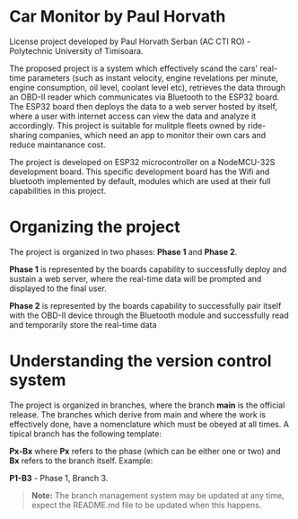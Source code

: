 # Car Monitor by Paul Horvath

License project developed by Paul Horvath Serban (AC CTI RO) - Polytechnic University of Timisoara.

The proposed project is a system which effectively scand the cars' real-time parameters (such as instant velocity, engine revelations per minute, engine consumption, oil level, coolant level etc), retrieves the data through an OBD-II reader which communicates via Bluetooth to the ESP32 board. The ESP32 board then deploys the data to a web server hosted by itself, where a user with internet access can view the data and analyze it accordingly. This project is suitable for mulitple fleets owned by ride-sharing companies, which need an app to monitor their own cars and reduce maintanance cost.

The project is developed on ESP32 microcontroller on a NodeMCU-32S development board. This specific development board has the Wifi and bluetooth implemented by default, modules which are used at their full capabilities in this project.

# Organizing the project

The project is organized in two phases: **Phase 1** and **Phase 2**.

**Phase 1** is represented by the boards capability to successfully deploy and sustain a web server, where the real-time data will be prompted and displayed to the final user.

**Phase 2** is represented by the boards capability to successfully pair itself with the OBD-II device through the Bluetooth module and successfully read and temporarily store the real-time data

# Understanding the version control system

The project is organized in branches, where the branch **main** is the official release. The branches which derive from main and where the work is effectively done, have a nomenclature which must be obeyed at all times. A tipical branch has the following template:

**Px-Bx** where **Px** refers to the phase (which can be either one or two) and **Bx** refers to the branch itself. Example:

**P1-B3** - Phase 1, Branch 3.

> **Note:** The branch management system may be updated at any time, expect the README.md file to be updated when this happens.
